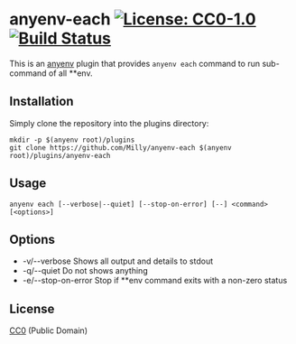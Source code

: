 # anyenv-each [![License: CC0-1.0](https://img.shields.io/badge/License-CC0%201.0-lightgrey.svg)](http://creativecommons.org/publicdomain/zero/1.0/) [![Build Status](https://travis-ci.org/Milly/anyenv-each.svg?branch=master)](https://travis-ci.org/Milly/anyenv-each)

This is an [anyenv](https://github.com/anyenv/anyenv) plugin that
provides `anyenv each` command to run sub-command of all \*\*env.

## Installation

Simply clone the repository into the plugins directory:

    mkdir -p $(anyenv root)/plugins
    git clone https://github.com/Milly/anyenv-each $(anyenv root)/plugins/anyenv-each

## Usage

    anyenv each [--verbose|--quiet] [--stop-on-error] [--] <command> [<options>]

## Options

* -v/--verbose         Shows all output and details to stdout
* -q/--quiet           Do not shows anything
* -e/--stop-on-error   Stop if \*\*env command exits with a non-zero status

## License

[CC0](http://creativecommons.org/publicdomain/zero/1.0/) (Public Domain)
